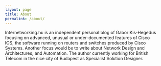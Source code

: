 ```yaml
---
layout: page
title: About
permalink: /about/
---
```


Internetworking.hu is an independent personal blog of Gabor Kis-Hegedus focusing on advanced, unusual or under-documented features of Cisco IOS, the software running on routers and switches produced by Cisco Systems.
Another focus would be to write about Network Design and Architectures, and Automation.
The author currently working for British Telecom in the nice city of Budapest as Specialist Solution Designer.
